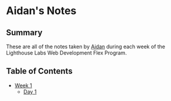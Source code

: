 # Aidan's Notes
## Summary 
These are all of the notes taken by [Aidan](https://github.com/aidanantony) during each week of the Lighthouse Labs Web Development Flex Program.


## Table of Contents
* [Week 1](/Week_1)
  * [Day 1](/Week_1/Day_1)